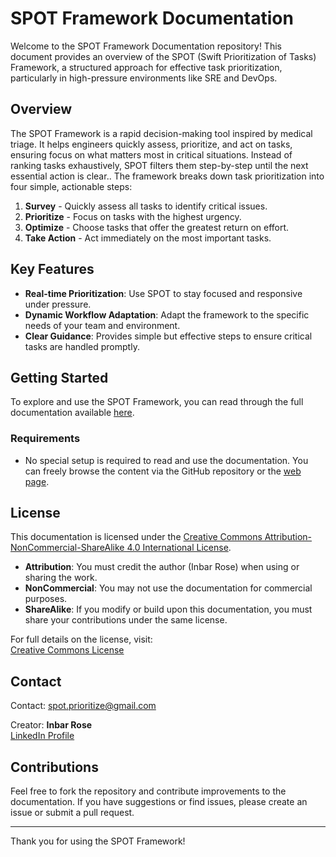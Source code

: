 # SPOT Framework Documentation

Welcome to the SPOT Framework Documentation repository! This document provides an overview of the SPOT (Swift Prioritization of Tasks) Framework, a structured approach for effective task prioritization, particularly in high-pressure environments like SRE and DevOps.

## Overview

The SPOT Framework is a rapid decision-making tool inspired by medical triage. It helps engineers quickly assess, prioritize, and act on tasks, ensuring focus on what matters most in critical situations. Instead of ranking tasks exhaustively, SPOT filters them step-by-step until the next essential action is clear.. The framework breaks down task prioritization into four simple, actionable steps:

1. **Survey** - Quickly assess all tasks to identify critical issues.
2. **Prioritize** - Focus on tasks with the highest urgency.
3. **Optimize** - Choose tasks that offer the greatest return on effort.
4. **Take Action** - Act immediately on the most important tasks.

## Key Features

- **Real-time Prioritization**: Use SPOT to stay focused and responsive under pressure.
- **Dynamic Workflow Adaptation**: Adapt the framework to the specific needs of your team and environment.
- **Clear Guidance**: Provides simple but effective steps to ensure critical tasks are handled promptly.

## Getting Started

To explore and use the SPOT Framework, you can read through the full documentation available [here](https://spot-priority.github.io/).

### Requirements

- No special setup is required to read and use the documentation. You can freely browse the content via the GitHub repository or the [web page](https://spot-priority.github.io/).

## License

This documentation is licensed under the [Creative Commons Attribution-NonCommercial-ShareAlike 4.0 International License](https://creativecommons.org/licenses/by-nc-sa/4.0/).

- **Attribution**: You must credit the author (Inbar Rose) when using or sharing the work.
- **NonCommercial**: You may not use the documentation for commercial purposes.
- **ShareAlike**: If you modify or build upon this documentation, you must share your contributions under the same license.

For full details on the license, visit:  
[Creative Commons License](https://creativecommons.org/licenses/by-nc-sa/4.0/)

## Contact

Contact: spot.prioritize@gmail.com

Creator: **Inbar Rose**  
[LinkedIn Profile](https://www.linkedin.com/in/inbarrose/)

## Contributions

Feel free to fork the repository and contribute improvements to the documentation. If you have suggestions or find issues, please create an issue or submit a pull request.

---

Thank you for using the SPOT Framework!

